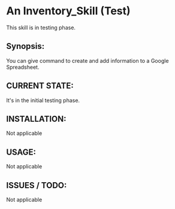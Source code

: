 # An Inventory_Skill (Test)

This skill is in testing phase. 

## Synopsis:
You can give command to create and add information to a Google Spreadsheet.

## CURRENT STATE:
It's in the initial testing phase. 

## INSTALLATION:
Not applicable

## USAGE:
Not applicable

## ISSUES / TODO:
Not applicable
